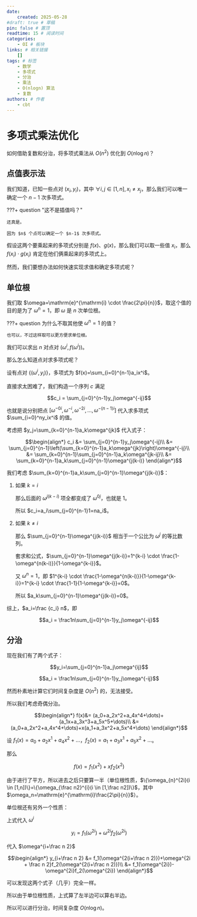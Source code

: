 ```yaml
---
date:
    created: 2025-05-28
#draft: true # 草稿
pin: false # 置顶
readtime: 15 # 阅读时间
categories: 
    - OI # 板块
links: # 相关链接
    []
tags: # 标签
    - 数学
    - 多项式
    - 分治
    - 乘法
    - O(nlogn) 算法
    - 复数
authors: # 作者
    - cbt
---
```


# 多项式乘法优化

如何借助复数和分治，将多项式乘法从 $O(n^2)$ 优化到 $O(n \log n)$？

<!-- more -->

## 点值表示法

我们知道，已知一些点对 $(x_i,y_i)$，其中 $\forall i,j \in [1,n],x_i \not= x_j$，那么我们可以唯一确定一个 $n-1$ 次多项式。

???+ question "这不是插值吗？"

    还真是。

    因为 $n$ 个点可以确定一个 $n-1$ 次多项式。

假设这两个要乘起来的多项式分别是 $f(x)$、$g(x)$，那么我们可以取一些值 $x_i$，那么 $f(x_i) \cdot g(x_i)$ 肯定在他们俩乘起来的多项式上。

然而，我们要想办法如何快速实现求值和确定多项式呢？

## 单位根

我们取 $\omega=\mathrm{e}^{\mathrm{i} \cdot \frac{2\pi}{n}}$，取这个值的目的是为了 $\omega^n=1$，即 $\omega$ 是 $n$ 次单位根。

???+ question 为什么不取其他使 $\omega^n=1$ 的值？

    也可以，不过这样取可以更方便求单位根。

我们可以求出 $n$ 对点对 $(\omega^i,f(\omega^i))$。

那么怎么知道点对求多项式呢？

设有点对 $\{(\omega^i,y_i)\}$，多项式为 $f(x)=\sum_{i=0}^{n-1}a_ix^i$。

直接求太困难了，我们构造一个序列 $c$ 满足

$$c_i = \sum_{j=0}^{n-1}y_j\omega^{-ij}$$

也就是说分别把点 $[\omega^{-0i},\omega^{-i},\omega^{-2i},\dots,\omega^{-(n-1)i}]$ 代入求多项式 $\sum_{i=0}^ny_ix^i$ 的值。

考虑把 $y_j=\sum_{k=0}^{n-1}a_k\omega^{jk}$ 代入式子：

$$\begin{align*}
c_i &= \sum_{j=0}^{n-1}y_j\omega^{-ij}\\
    &= \sum_{j=0}^{n-1}\left(\sum_{k=0}^{n-1}a_k\omega^{jk}\right)\omega^{-ij}\\
    &= \sum_{k=0}^{n-1}\sum_{j=0}^{n-1}a_k\omega^{jk-ij}\\
    &= \sum_{k=0}^{n-1}a_k\sum_{j=0}^{n-1}\omega^{j(k-i)}
\end{align*}$$

我们考虑 $\sum_{k=0}^{n-1}a_k\sum_{j=0}^{n-1}\omega^{j(k-i)}$：

1. 如果 $k=i$

    那么后面的 $\omega^{j(k-i)}$ 项全都变成了 $\omega^{0j}$，也就是 $1$。

    所以 $c_i=a_i\sum_{j=0}^{n-1}1=na_i$。

2. 如果 $k \not= i$

    那么 $\sum_{j=0}^{n-1}\omega^{j(k-i)}$ 相当于一个公比为 $\omega^j$ 的等比数列。

    套求和公式，$\sum_{j=0}^{n-1}\omega^{j(k-i)}=1^{k-i} \cdot \frac{1-\omega^{n(k-i)}}{1-\omega^{k-i}}$。

    又 $\omega^n=1$，即 $1^{k-i} \cdot \frac{1-\omega^{n(k-i)}}{1-\omega^{k-i}}=1^{k-i} \cdot \frac{1-1}{1-\omega^{k-i}}=0$。

    所以 $a_k\sum_{j=0}^{n-1}\omega^{j(k-i)}=0$。

综上，$a_i=\frac {c_i} n$，即 

$$a_i = \frac1n\sum_{j=0}^{n-1}y_j\omega^{-ij}$$

## 分治

现在我们有了两个式子：

$$y_i=\sum_{j=0}^{n-1}a_j\omega^{ij}$$

$$a_i = \frac1n\sum_{j=0}^{n-1}y_j\omega^{-ij}$$

然而朴素地计算它们时间复杂度是 $O(n^2)$ 的，无法接受。

所以我们考虑奇偶分治。

$$\begin{align*}
f(x)&= (a_0+a_2x^2+a_4x^4+\dots)+(a_1x+a_3x^3+a_5x^5+\dots)\\
    &= (a_0+a_2x^2+a_4x^4+\dots)+x(a_1+a_3x^2+a_5x^4+\dots)
\end{align*}$$

设 $f_1(x)=a_0+a_2x^1+a_4x^2+\dots$，$f_2(x)=a_1+a_3x^1+a_5x^2+\dots$。

那么

$$f(x)=f_1(x^2)+xf_2(x^2)$$

由于进行了平方，所以进去之后只要算一半（单位根性质，$\{\omega_{n}^{2i}(i \in [1,n])\}=\{\omega_{\frac n2}^{i}(i \in [1,\frac n2])\}$，其中 $\omega_n=\mathrm{e}^{\mathrm{i}\frac{2\pi}{n}}$）。

单位根还有另外一个性质：

上式代入 $\omega^i$

$$y_i=f_1(\omega^{2i})+\omega^{2i}f_2(\omega^{2i})$$

代入 $\omega^{i+\frac n 2}$

$$\begin{align*}
y_{i+\frac n 2} &= f_1(\omega^{2(i+\frac n 2)})+\omega^{2i + \frac n 2}f_2(\omega^{2(i+\frac n 2)})\\
    &= f_1(\omega^{2i})-\omega^{2i}f_2(\omega^{2i})
\end{align*}$$

可以发现这两个式子（几乎）完全一样。

所以由于单位根性质，上式算了左半边可以算右半边。

所以可以进行分治，时间复杂度 $O(n \log n)$。

